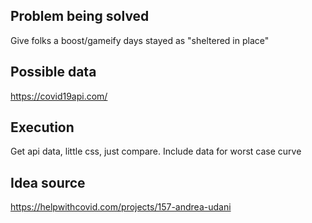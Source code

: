 ## Problem being solved
Give folks a boost/gameify days stayed as "sheltered in place"

## Possible data 


https://covid19api.com/  

## Execution 
Get api data, little css, just compare. Include data for worst case curve

## Idea source
https://helpwithcovid.com/projects/157-andrea-udani                                   